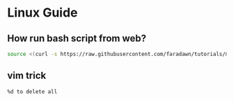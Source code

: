 # Linux Guide

## How run bash script from web?
```sh
source <(curl -s https://raw.githubusercontent.com/faradawn/tutorials/main/linux/hack-file-system/mykernel.sh)


```

## vim trick
```
%d to delete all
```
